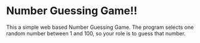 # Number Guessing Game!!
  This a simple web based Number Guessing Game. The program selects one random number between 1 and 100, so your role is to guess that number.
